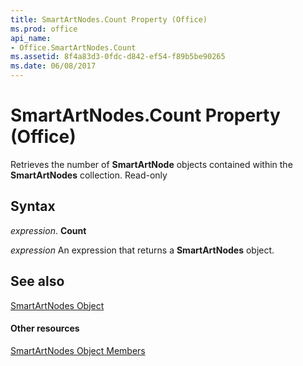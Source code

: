 ```yaml
---
title: SmartArtNodes.Count Property (Office)
ms.prod: office
api_name:
- Office.SmartArtNodes.Count
ms.assetid: 8f4a83d3-0fdc-d842-ef54-f89b5be90265
ms.date: 06/08/2017
---
```



# SmartArtNodes.Count Property (Office)

Retrieves the number of  **SmartArtNode** objects contained within the **SmartArtNodes** collection. Read-only


## Syntax

 _expression_. **Count**

 _expression_ An expression that returns a **SmartArtNodes** object.


## See also


[SmartArtNodes Object](smartartnodes-object-office.md)
#### Other resources


[SmartArtNodes Object Members](smartartnodes-members-office.md)

